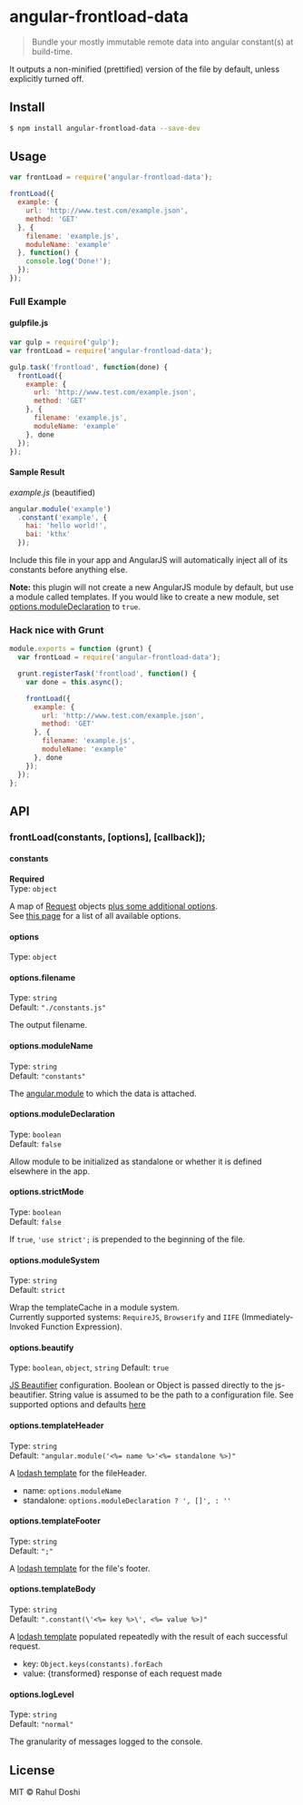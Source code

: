 # angular-frontload-data

> Bundle your mostly immutable remote data into angular constant(s) at build-time.

It outputs a non-minified (prettified) version of the file by default, unless explicitly turned off.

## Install

```sh
$ npm install angular-frontload-data --save-dev
```

## Usage

```js
var frontLoad = require('angular-frontload-data');

frontLoad({
  example: {
    url: 'http://www.test.com/example.json',
    method: 'GET'
  }, {
    filename: 'example.js',
    moduleName: 'example'
  }, function() {
    console.log('Done!');
  });
});
```

### Full Example

#### gulpfile.js

```js
var gulp = require('gulp');
var frontLoad = require('angular-frontload-data');

gulp.task('frontload', function(done) {
  frontLoad({
    example: {
      url: 'http://www.test.com/example.json',
      method: 'GET'
    }, {
      filename: 'example.js',
      moduleName: 'example'
    }, done
  });
});
```

#### Sample Result

*example.js* (beautified)

```js
angular.module('example')
  .constant('example', {
    hai: 'hello world!',
    bai: 'kthx'
  });
```

Include this file in your app and AngularJS will automatically inject all of its constants before anything else.

__Note:__ this plugin will not create a new AngularJS module by default, but use a module called templates.
If you would like to create a new module, set [options.moduleDeclaration](#options.moduledeclaration) to `true`.

### Hack nice with Grunt

```js
module.exports = function (grunt) {
  var frontLoad = require('angular-frontload-data');

  grunt.registerTask('frontload', function() {
    var done = this.async();

    frontLoad({
      example: {
        url: 'http://www.test.com/example.json',
        method: 'GET'
      }, {
        filename: 'example.js',
        moduleName: 'example'
      }, done
    });
  });
};
```

## API

### frontLoad(constants, [options], [callback]);

#### constants

**Required**  
Type: `object`

A map of [Request](https://www.npmjs.com/package/request) objects
[plus some additional options](https://www.npmjs.com/package/request#request-options-callback).  
See [this page](https://www.npmjs.com/package/request#request-options-callback) for a list of all available options.  

#### options

Type: `object`

#### options.filename

Type: `string`  
Default: `"./constants.js"`

The output filename.

#### options.moduleName

Type: `string`  
Default: `"constants"`

The [angular.module](https://docs.angularjs.org/api/ng/function/angular.module) to which the data is attached.

#### options.moduleDeclaration

Type: `boolean`  
Default: `false`

Allow module to be initialized as standalone or whether it is defined elsewhere in the app.

#### options.strictMode

Type: `boolean`  
Default: `false`  

If `true`, `'use strict';` is prepended to the beginning of the file.

#### options.moduleSystem

Type: `string`  
Default: `strict`  

Wrap the templateCache in a module system.  
Currently supported systems: `RequireJS`, `Browserify` and `IIFE` (Immediately-Invoked Function Expression).

#### options.beautify

Type: `boolean`, `object`, `string`
Default: `true`  

[JS Beautifier](http://jsbeautifier.org/) configuration. Boolean or Object is passed directly to the js-beautifier. String value is assumed to be the path to a configuration file.
See supported options and defaults [here](https://www.npmjs.com/package/js-beautify#options)

#### options.templateHeader

Type: `string`  
Default: `"angular.module('<%= name %>'<%= standalone %>)"`  

A [lodash template](https://lodash.com/docs#template) for the fileHeader.

- name: `options.moduleName`
- standalone: `options.moduleDeclaration ? ', []', : ''`

#### options.templateFooter

Type: `string`  
Default: `";"`  

A [lodash template](https://lodash.com/docs#template) for the file's footer.

#### options.templateBody

Type: `string`  
Default: `".constant(\'<%= key %>\', <%= value %>)"`  

A [lodash template](https://lodash.com/docs#template) populated repeatedly with the result of each successful request.

- key: `Object.keys(constants).forEach`
- value: {transformed} response of each request made

#### options.logLevel

Type: `string`  
Default: `"normal"`  

The granularity of messages logged to the console.

## License

MIT © Rahul Doshi

